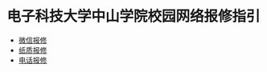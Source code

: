 # 电子科技大学中山学院校园网络报修指引

- [微信报修](/repairGuide/wechat)
- [纸质报修](/repairGuide/paper)
- [电话报修](/repairGuide/phone)